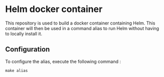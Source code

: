 # Helm docker container

This repository is used to build a docker container containing Helm.
This container will then be used in a command alias to run Helm without having to locally install it.

## Configuration

To configure the alias, execute the following command :

```shell
make alias
```